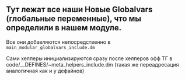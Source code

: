 ## Тут лежат все наши Новые Globalvars (глобальные переменные), что мы определили в нашем модуле.

Все они добавляются непосредственно в `main_modular_globalvars_include.dm`

Сами хелперы инициализируются сразу после хелперов офф ТГ в code/\_\_DEFINES/~meta_helpers_include.dm (такая же переадресация аналогичная как и у дефайнов)
